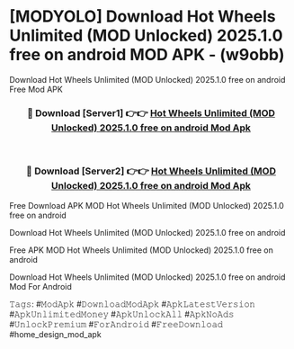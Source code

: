 # [MODYOLO] Download Hot Wheels Unlimited (MOD Unlocked) 2025.1.0 free on android MOD APK - (w9obb)
Download Hot Wheels Unlimited (MOD Unlocked) 2025.1.0 free on android Free Mod APK

<div align="center">
<h3>🔴 Download [Server1] 👉👉 <a href="https://apk-comot.site?title=Hot_Wheels_Unlimited_(MOD_Unlocked)_2025.1.0_free_on_android">Hot Wheels Unlimited (MOD Unlocked) 2025.1.0 free on android Mod Apk</a></h3><br>

<h3>🔴 Download [Server2] 👉👉 <a href="https://apk-comot.site?title=Hot_Wheels_Unlimited_(MOD_Unlocked)_2025.1.0_free_on_android">Hot Wheels Unlimited (MOD Unlocked) 2025.1.0 free on android Mod Apk</a></h3>
</div>


Free Download APK MOD Hot Wheels Unlimited (MOD Unlocked) 2025.1.0 free on android

Download Hot Wheels Unlimited (MOD Unlocked) 2025.1.0 free on android 

Free APK MOD Hot Wheels Unlimited (MOD Unlocked) 2025.1.0 free on android 

Download Hot Wheels Unlimited (MOD Unlocked) 2025.1.0 free on android Mod For Android

𝚃𝚊𝚐𝚜: #𝙼𝚘𝚍𝙰𝚙𝚔 #𝙳𝚘𝚠𝚗𝚕𝚘𝚊𝚍𝙼𝚘𝚍𝙰𝚙𝚔 #𝙰𝚙𝚔𝙻𝚊𝚝𝚎𝚜𝚝𝚅𝚎𝚛𝚜𝚒𝚘𝚗 #𝙰𝚙𝚔𝚄𝚗𝚕𝚒𝚖𝚒𝚝𝚎𝚍𝙼𝚘𝚗𝚎𝚢 #𝙰𝚙𝚔𝚄𝚗𝚕𝚘𝚌𝚔𝙰𝚕𝚕 #𝙰𝚙𝚔𝙽𝚘𝙰𝚍𝚜 #𝚄𝚗𝚕𝚘𝚌𝚔𝙿𝚛𝚎𝚖𝚒𝚞𝚖 #𝙵𝚘𝚛𝙰𝚗𝚍𝚛𝚘𝚒𝚍 #𝙵𝚛𝚎𝚎𝙳𝚘𝚠𝚗𝚕𝚘𝚊𝚍 #home_design_mod_apk
